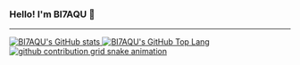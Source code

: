 ### Hello! I'm BI7AQU 👋

---

<a href="http://steveling.cn">

  <picture>
    <source media="(prefers-color-scheme: dark)" srcset="https://github-readme-stats.vercel.app/api?username=BI7AQU&show_icons=true&theme=radical">
    <source media="(prefers-color-scheme: light)" srcset="https://github-readme-stats.vercel.app/api?username=BI7AQU&show_icons=true">
    <img alt="BI7AQU's GitHub stats" src="https://github-readme-stats.vercel.app/api?username=BI7AQU&show_icons=true">
  </picture>

  <picture>
    <source media="(prefers-color-scheme: dark)" srcset="https://github-readme-stats.vercel.app/api/top-langs/?username=BI7AQU&layout=compact&line_height=25&theme=radical">
    <source media="(prefers-color-scheme: light)" srcset="https://github-readme-stats.vercel.app/api/top-langs/?username=BI7AQU&layout=compact&line_height=25">
    <img alt="BI7AQU's GitHub Top Lang" src="https://github-readme-stats.vercel.app/api/top-langs/?username=hect0x7&layout=compact&line_height=25">
  </picture>


<picture>
  <source media="(prefers-color-scheme: dark)" srcset="https://raw.githubusercontent.com/BI7AQU/BI7AQU/output/github-contribution-grid-snake-dark.svg">
  <source media="(prefers-color-scheme: light)" srcset="https://raw.githubusercontent.com/BI7AQU/BI7AQU/output/github-contribution-grid-snake.svg">
  <img alt="github contribution grid snake animation" src="https://raw.githubusercontent.com/BI7AQU/BI7AQU/output/github-contribution-grid-snake.svg">
</picture>

